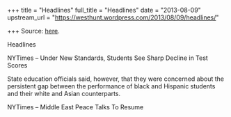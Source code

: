 +++
title = "Headlines"
full_title = "Headlines"
date = "2013-08-09"
upstream_url = "https://westhunt.wordpress.com/2013/08/09/headlines/"

+++
Source: [here](https://westhunt.wordpress.com/2013/08/09/headlines/).

Headlines

NYTimes – Under New Standards, Students See Sharp Decline in Test Scores

State education officials said, however, that they were concerned about
the persistent gap between the performance of black and Hispanic
students and their white and Asian counterparts.

NYTimes – Middle East Peace Talks To Resume






